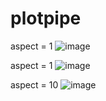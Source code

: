 # plotpipe

aspect = 1
![image](https://user-images.githubusercontent.com/69977438/219983005-70189449-fe86-4cb6-897a-b3edbddb3373.png)

aspect = 1
![image](https://user-images.githubusercontent.com/69977438/219983029-59ea5d5f-5368-4899-a770-d012138565a2.png)

aspect = 10
![image](https://user-images.githubusercontent.com/69977438/219983050-f35b38f0-ef48-477f-97b4-6559b0292385.png)
